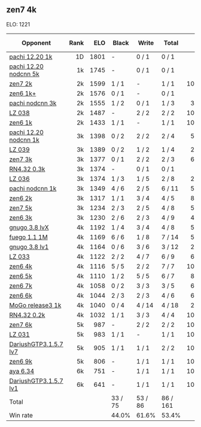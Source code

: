 ## zen7 4k ##

ELO: 1221

Opponent | Rank | ELO | Black | Write | Total | Win rate
---------|-----:|----:|-------|-------|-------|-------:
[pachi 12.20 1k](pachi%2012.20%201k.md) | 1D | 1801 | - | 0 / 1 | 0 / 1 | 0.0%
[pachi 12.20 nodcnn 5k](pachi%2012.20%20nodcnn%205k.md) | 1k | 1745 | - | 0 / 1 | 0 / 1 | 0.0%
[zen7 2k](zen7%202k.md) | 2k | 1599 | 1 / 1 | - | 1 / 1 | 100.0%
[zen6 1k+](zen6%201k+.md) | 2k | 1576 | 0 / 1 | - | 0 / 1 | 0.0%
[pachi nodcnn 3k](pachi%20nodcnn%203k.md) | 2k | 1555 | 1 / 2 | 0 / 1 | 1 / 3 | 33.3%
[LZ 038](LZ%20038.md) | 2k | 1487 | - | 2 / 2 | 2 / 2 | 100.0%
[zen6 1k](zen6%201k.md) | 2k | 1433 | 1 / 1 | - | 1 / 1 | 100.0%
[pachi 12.20 nodcnn 1k](pachi%2012.20%20nodcnn%201k.md) | 3k | 1398 | 0 / 2 | 2 / 2 | 2 / 4 | 50.0%
[LZ 039](LZ%20039.md) | 3k | 1389 | 0 / 2 | 1 / 2 | 1 / 4 | 25.0%
[zen7 3k](zen7%203k.md) | 3k | 1377 | 0 / 1 | 2 / 2 | 2 / 3 | 66.7%
[RN4.32 0.3k](RN4.32%200.3k.md) | 3k | 1374 | - | 0 / 1 | 0 / 1 | 0.0%
[LZ 036](LZ%20036.md) | 3k | 1374 | 1 / 3 | 1 / 5 | 2 / 8 | 25.0%
[pachi nodcnn 1k](pachi%20nodcnn%201k.md) | 3k | 1349 | 4 / 6 | 2 / 5 | 6 / 11 | 54.5%
[zen6 2k](zen6%202k.md) | 3k | 1317 | 1 / 1 | 3 / 4 | 4 / 5 | 80.0%
[zen7 5k](zen7%205k.md) | 3k | 1234 | 2 / 3 | 2 / 5 | 4 / 8 | 50.0%
[zen6 3k](zen6%203k.md) | 3k | 1230 | 2 / 6 | 2 / 3 | 4 / 9 | 44.4%
[gnugo 3.8 lvX](gnugo%203.8%20lvX.md) | 4k | 1192 | 1 / 4 | 3 / 4 | 4 / 8 | 50.0%
[fuego 1.1 1M](fuego%201.1%201M.md) | 4k | 1169 | 6 / 6 | 1 / 8 | 7 / 14 | 50.0%
[gnugo 3.8 lv1](gnugo%203.8%20lv1.md) | 4k | 1164 | 0 / 6 | 3 / 6 | 3 / 12 | 25.0%
[LZ 033](LZ%20033.md) | 4k | 1122 | 2 / 2 | 4 / 7 | 6 / 9 | 66.7%
[zen6 4k](zen6%204k.md) | 4k | 1116 | 5 / 5 | 2 / 2 | 7 / 7 | 100.0%
[zen6 5k](zen6%205k.md) | 4k | 1110 | 1 / 2 | 5 / 5 | 6 / 7 | 85.7%
[zen6 7k](zen6%207k.md) | 4k | 1058 | 0 / 2 | 3 / 3 | 3 / 5 | 60.0%
[zen6 6k](zen6%206k.md) | 4k | 1044 | 2 / 3 | 2 / 3 | 4 / 6 | 66.7%
[MoGo release3 1k](MoGo%20release3%201k.md) | 4k | 1040 | 0 / 4 | 4 / 14 | 4 / 18 | 22.2%
[RN4.32 0.2k](RN4.32%200.2k.md) | 4k | 1032 | 1 / 1 | 3 / 3 | 4 / 4 | 100.0%
[zen7 6k](zen7%206k.md) | 5k | 987 | - | 2 / 2 | 2 / 2 | 100.0%
[LZ 031](LZ%20031.md) | 5k | 983 | 1 / 1 | - | 1 / 1 | 100.0%
[DariushGTP3.1.5.7 lv7](DariushGTP3.1.5.7%20lv7.md) | 5k | 905 | 1 / 1 | 1 / 1 | 2 / 2 | 100.0%
[zen6 9k](zen6%209k.md) | 5k | 806 | - | 1 / 1 | 1 / 1 | 100.0%
[aya 6.34](aya%206.34.md) | 6k | 751 | - | 1 / 1 | 1 / 1 | 100.0%
[DariushGTP3.1.5.7 lv1](DariushGTP3.1.5.7%20lv1.md) | 6k | 641 | - | 1 / 1 | 1 / 1 | 100.0%
Total | | | 33 / 75 | 53 / 86 | 86 / 161 | 
Win rate| | | 44.0% | 61.6% | 53.4% | 
